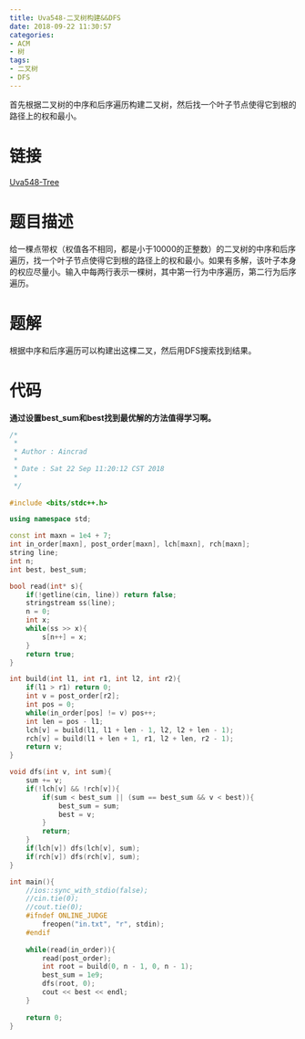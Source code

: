 ```yaml
---
title: Uva548-二叉树构建&&DFS
date: 2018-09-22 11:30:57
categories:
- ACM
- 树
tags:
- 二叉树
- DFS
---
```

首先根据二叉树的中序和后序遍历构建二叉树，然后找一个叶子节点使得它到根的路径上的权和最小。
<!--more-->
# 链接
[Uva548-Tree](https://vjudge.net/problem/UVA-548)
# 题目描述
给一棵点带权（权值各不相同，都是小于10000的正整数）的二叉树的中序和后序遍历，找一个叶子节点使得它到根的路径上的权和最小。如果有多解，该叶子本身的权应尽量小。输入中每两行表示一棵树，其中第一行为中序遍历，第二行为后序遍历。
# 题解
根据中序和后序遍历可以构建出这棵二叉，然后用DFS搜索找到结果。
# 代码
**通过设置best_sum和best找到最优解的方法值得学习啊。**
```C++
/*
 *
 * Author : Aincrad
 *
 * Date : Sat 22 Sep 11:20:12 CST 2018
 *
 */
 
#include <bits/stdc++.h>

using namespace std;

const int maxn = 1e4 + 7;
int in_order[maxn], post_order[maxn], lch[maxn], rch[maxn];
string line;
int n;
int best, best_sum;

bool read(int* s){
    if(!getline(cin, line)) return false;
    stringstream ss(line);
    n = 0;
    int x;
    while(ss >> x){
        s[n++] = x;
    }
    return true;
}

int build(int l1, int r1, int l2, int r2){
    if(l1 > r1) return 0;
    int v = post_order[r2];
    int pos = 0;
    while(in_order[pos] != v) pos++;
    int len = pos - l1;
    lch[v] = build(l1, l1 + len - 1, l2, l2 + len - 1);
    rch[v] = build(l1 + len + 1, r1, l2 + len, r2 - 1);
    return v;
}

void dfs(int v, int sum){
    sum += v;
    if(!lch[v] && !rch[v]){
        if(sum < best_sum || (sum == best_sum && v < best)){
            best_sum = sum;
            best = v;
        }
        return;
    }
    if(lch[v]) dfs(lch[v], sum);
    if(rch[v]) dfs(rch[v], sum);
}

int main(){
    //ios::sync_with_stdio(false);
    //cin.tie(0);
    //cout.tie(0);
    #ifndef ONLINE_JUDGE
        freopen("in.txt", "r", stdin);
    #endif
    
    while(read(in_order)){
        read(post_order);
        int root = build(0, n - 1, 0, n - 1);
        best_sum = 1e9;
        dfs(root, 0);
        cout << best << endl;
    }
    
    return 0;
}
```